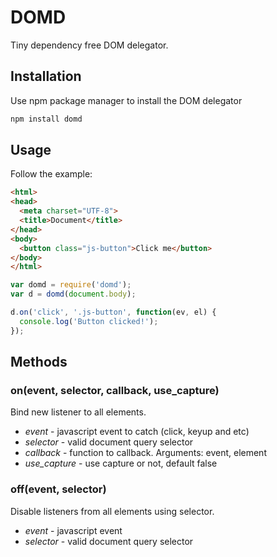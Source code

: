 DOMD
======
Tiny dependency free DOM delegator.

## Installation

Use npm package manager to install the DOM delegator
```bash
npm install domd
```

## Usage

Follow the example:

```html
<html>
<head>
  <meta charset="UTF-8">
  <title>Document</title>
</head>
<body>
  <button class="js-button">Click me</button>
</body>
</html>
```

```javascript
var domd = require('domd');
var d = domd(document.body);

d.on('click', '.js-button', function(ev, el) {
  console.log('Button clicked!');
});

```

## Methods

### on(event, selector, callback, use_capture)

Bind new listener to all elements.

- *event* - javascript event to catch (click, keyup and etc)
- *selector* - valid document query selector
- *callback* - function to callback. Arguments: event, element
- *use_capture* - use capture or not, default false

### off(event, selector)

Disable listeners from all elements using selector.

- *event* - javascript event
- *selector* - valid document query selector
